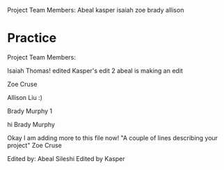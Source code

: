 Project Team Members: Abeal kasper isaiah zoe brady allison
# Practice

Project Team Members: 

Isaiah Thomas!
edited
Kasper's edit 2
abeal is making an edit

Zoe Cruse

Allison Liu :)

Brady Murphy 1



 hi
Brady Murphy

Okay I am adding more to this file now! 
"A couple of lines describing your project"
Zoe Cruse

Edited by: Abeal Sileshi
Edited by Kasper

